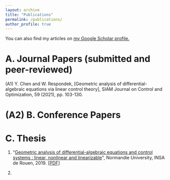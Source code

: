 ```yaml
---
layout: archive
title: "Publications"
permalink: /publications/
author_profile: true
---
```



  You can also find my articles on <u><a href="https://scholar.google.com/citations?user=xTOD5hAAAAAJ&hl=en&authuser=1#">my Google Scholar profile</a>.</u>
 

A. Journal Papers (submitted and peer-reviewed)
======
(A1)  Y. Chen and W. Respondek, [Geometric analysis of differential-algebraic equations via linear control theory], SIAM Journal on Control and Optimization, 59 (2021), pp. 103-130.
 
(A2)
B.  Conference Papers
======
 

C. Thesis
======
1. “[Geometric analysis of differential-algebraic equations and control systems : linear, nonlinear and linearizable](http://chenyahao.github.io/publication/C1Geo)", Normandie University, INSA de Rouen, 2019. \[[PDF](http://chenyahao.github.io/files/paper1.pdf)\]

2.  